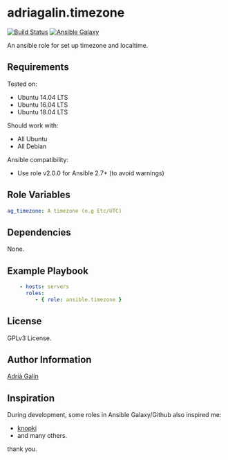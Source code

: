 adriagalin.timezone
===================

[![Build Status](https://travis-ci.org/adriagalin/ansible.timezone.svg?branch=master)](https://travis-ci.org/adriagalin/ansible.timezone) [![Ansible Galaxy](http://img.shields.io/badge/ansible--galaxy-timezone-blue.svg)](https://galaxy.ansible.com/list#/roles/4786)

An ansible role for set up timezone and localtime.

Requirements
------------

Tested on:

-	Ubuntu 14.04 LTS
-	Ubuntu 16.04 LTS
-	Ubuntu 18.04 LTS

Should work with:

-	All Ubuntu
-	All Debian

Ansible compatibility:

- Use role v2.0.0 for Ansible 2.7+ (to avoid warnings)

Role Variables
--------------

```yaml
ag_timezone: A timezone (e.g Etc/UTC)
```

Dependencies
------------

None.

Example Playbook
----------------

```yaml
    - hosts: servers
      roles:
         - { role: ansible.timezone }
```

License
-------

GPLv3 License.

Author Information
------------------

[Adrià Galín](http://www.adriagalin.com)

Inspiration
-----------

During development, some roles in Ansible Galaxy/Github also inspired me:

-	[knopki](https://github.com/knopki/ansible-timezone)
-	and many others.

thank you.
